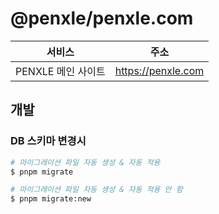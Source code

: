 # @penxle/penxle.com

| 서비스             | 주소               |
| ------------------ | ------------------ |
| PENXLE 메인 사이트 | https://penxle.com |

## 개발

### DB 스키마 변경시

```bash
# 마이그레이션 파일 자동 생성 & 자동 적용
$ pnpm migrate

# 마이그레이션 파일 자동 생성 & 자동 적용 안 함
$ pnpm migrate:new
```
